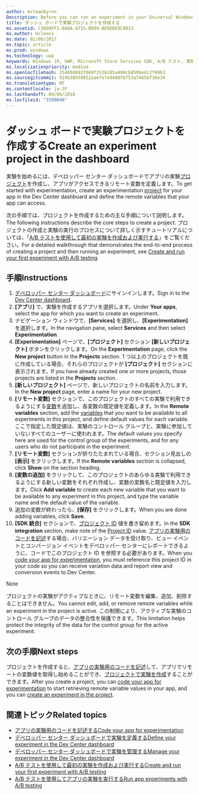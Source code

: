 ```yaml
---
author: mcleanbyron
Description: Before you can run an experiment in your Universal Windows Platform (UWP) app with A/B testing, you must create a project and define your remote variables in the Dev Center dashboard.
title: ダッシュ ボードで実験プロジェクトを作成する
ms.assetid: C3809FF1-0A6A-4715-B989-BE9D0E8C9013
ms.author: mcleans
ms.date: 02/08/2017
ms.topic: article
ms.prod: windows
ms.technology: uwp
keywords: Windows 10, UWP, Microsoft Store Services SDK, A/B テスト, 実験
ms.localizationpriority: medium
ms.openlocfilehash: 25400d892f069f2536285a400cb850bedc2f09b3
ms.sourcegitcommit: 914b38559852aaefe7e9468f6f53a7465bf36e30
ms.translationtype: MT
ms.contentlocale: ja-JP
ms.lasthandoff: 09/06/2018
ms.locfileid: "3399040"
---
```

# <a name="create-an-experiment-project-in-the-dashboard"></a><span data-ttu-id="864fa-103">ダッシュ ボードで実験プロジェクトを作成する</span><span class="sxs-lookup"><span data-stu-id="864fa-103">Create an experiment project in the dashboard</span></span>

<span data-ttu-id="864fa-104">実験を始めるには、デベロッパー センター ダッシュボードでアプリの実験[プロジェクト](run-app-experiments-with-a-b-testing.md#terms)を作成し、アプリがアクセスできるリモート変数を定義します。</span><span class="sxs-lookup"><span data-stu-id="864fa-104">To get started with experimentation, create an experimentation [project](run-app-experiments-with-a-b-testing.md#terms) for your app in the Dev Center dashboard and define the remote variables that your app can access.</span></span>

<span data-ttu-id="864fa-105">次の手順では、プロジェクトを作成するための主な手順について説明します。</span><span class="sxs-lookup"><span data-stu-id="864fa-105">The following instructions describe the core steps to create a project.</span></span> <span data-ttu-id="864fa-106">プロジェクトの作成と実験の実行のプロセスについて詳しく示すチュートリアルについては、「[A/B テストを使用して最初の実験を作成および実行する](create-and-run-your-first-experiment-with-a-b-testing.md)」をご覧ください。</span><span class="sxs-lookup"><span data-stu-id="864fa-106">For a detailed walkthrough that demonstrates the end-to-end process of creating a project and then running an experiment, see [Create and run your first experiment with A/B testing](create-and-run-your-first-experiment-with-a-b-testing.md).</span></span>

## <a name="instructions"></a><span data-ttu-id="864fa-107">手順</span><span class="sxs-lookup"><span data-stu-id="864fa-107">Instructions</span></span>

1. <span data-ttu-id="864fa-108">[デベロッパー センター ダッシュボード](https://dev.windows.com/overview)にサインインします。</span><span class="sxs-lookup"><span data-stu-id="864fa-108">Sign in to the [Dev Center dashboard](https://dev.windows.com/overview).</span></span>
2. <span data-ttu-id="864fa-109">**[アプリ]** で、実験を作成するアプリを選択します。</span><span class="sxs-lookup"><span data-stu-id="864fa-109">Under **Your apps**, select the app for which you want to create an experiment.</span></span>
3. <span data-ttu-id="864fa-110">ナビゲーション ウィンドウで、**[Services]** を選択し、**[Experimentation]** を選択します。</span><span class="sxs-lookup"><span data-stu-id="864fa-110">In the navigation pane, select **Services** and then select **Experimentation**.</span></span>
4. <span data-ttu-id="864fa-111">**[Experimentation]** ページで、**[プロジェクト]** セクション **[新しいプロジェクト]** ボタンをクリックします。</span><span class="sxs-lookup"><span data-stu-id="864fa-111">On the **Experimentation** page, click the **New project** button in the **Projects** section.</span></span> <span data-ttu-id="864fa-112">1 つ以上のプロジェクトを既に作成している場合、それらのプロジェクトが **[プロジェクト]** セクションに表示されます。</span><span class="sxs-lookup"><span data-stu-id="864fa-112">If you have already created one or more projects, those projects are listed in the **Projects** section.</span></span>
5. <span data-ttu-id="864fa-113">**[新しいプロジェクト]** ページで、新しいプロジェクトの名前を入力します。</span><span class="sxs-lookup"><span data-stu-id="864fa-113">In the **New project** page, enter a name for your new project.</span></span>
6. <span data-ttu-id="864fa-114">**[リモート変数]** セクションで、このプロジェクトのすべての実験で利用できるようにする[変数](run-app-experiments-with-a-b-testing.md#terms)を追加し、各変数の既定値を定義します。</span><span class="sxs-lookup"><span data-stu-id="864fa-114">In the **Remote variables** section, add the [variables](run-app-experiments-with-a-b-testing.md#terms) that you want to be available to all experiments in this project, and define default values for each variable.</span></span> <span data-ttu-id="864fa-115">ここで指定した既定値は、実験のコントロール グループと、実験に参加していないすべてのユーザーに使われます。</span><span class="sxs-lookup"><span data-stu-id="864fa-115">The default values you specify here are used for the control group of the experiments, and for any users who do not participate in the experiment.</span></span>
  1. <span data-ttu-id="864fa-116">**[リモート変数]** セクションが折りたたまれている場合、セクション見出しの **[表示]** をクリックします。</span><span class="sxs-lookup"><span data-stu-id="864fa-116">If the **Remote variables** section is collapsed, click **Show** on the section heading.</span></span>
  2. <span data-ttu-id="864fa-117">**[変数の追加]** をクリックして、このプロジェクトのあらゆる実験で利用できるようにする新しい変数をそれぞれ作成し、変数の変数名と既定値を入力します。</span><span class="sxs-lookup"><span data-stu-id="864fa-117">Click **Add variable** to create each new variable that you want to be available to any experiment in this project, and type the variable name and the default value of the variable.</span></span>
  3. <span data-ttu-id="864fa-118">追加の変数が終わったら、**[保存]** をクリックします。</span><span class="sxs-lookup"><span data-stu-id="864fa-118">When you are done adding variables, click **Save**.</span></span>
3. <span data-ttu-id="864fa-119">**[SDK 統合]** セクションで、[プロジェクト ID](run-app-experiments-with-a-b-testing.md#terms) 値を書き留めます。</span><span class="sxs-lookup"><span data-stu-id="864fa-119">In the **SDK integration** section, make note of the [Project ID](run-app-experiments-with-a-b-testing.md#terms) value.</span></span> <span data-ttu-id="864fa-120">[アプリの実験用のコードを記述](code-your-experiment-in-your-app.md)する場合、バリエーション データを受け取り、ビュー イベントとコンバージョン イベントをデベロッパー センターにレポートできるように、コードでこのプロジェクト ID を参照する必要があります。</span><span class="sxs-lookup"><span data-stu-id="864fa-120">When you [code your app for experimentation](code-your-experiment-in-your-app.md), you must reference this project ID in your code so you can receive variation data and report view and conversion events to Dev Center.</span></span>

> [!NOTE]
> <span data-ttu-id="864fa-121">プロジェクトの実験がアクティブなときに、リモート変数を編集、追加、削除することはできません。</span><span class="sxs-lookup"><span data-stu-id="864fa-121">You cannot edit, add, or remove remote variables while an experiment in the project is active.</span></span> <span data-ttu-id="864fa-122">この制限により、アクティブな実験のコントロール グループのデータの整合性を保護できます。</span><span class="sxs-lookup"><span data-stu-id="864fa-122">This limitation helps protect the integrity of the data for the control group for the active experiment.</span></span>


## <a name="next-steps"></a><span data-ttu-id="864fa-123">次の手順</span><span class="sxs-lookup"><span data-stu-id="864fa-123">Next steps</span></span>

<span data-ttu-id="864fa-124">プロジェクトを作成すると、[アプリの実験用のコードを記述](code-your-experiment-in-your-app.md)して、アプリでリモートの変数値を取得し始めることができ、[プロジェクトで実験を作成](define-your-experiment-in-the-dev-center-dashboard.md)することができます。</span><span class="sxs-lookup"><span data-stu-id="864fa-124">After you create a project, you can [code your app for experimentation](code-your-experiment-in-your-app.md) to start retrieving remote variable values in your app, and you can [create an experiment in the project](define-your-experiment-in-the-dev-center-dashboard.md).</span></span>

## <a name="related-topics"></a><span data-ttu-id="864fa-125">関連トピック</span><span class="sxs-lookup"><span data-stu-id="864fa-125">Related topics</span></span>

* [<span data-ttu-id="864fa-126">アプリの実験用のコードを記述する</span><span class="sxs-lookup"><span data-stu-id="864fa-126">Code your app for experimentation</span></span>](code-your-experiment-in-your-app.md)
* [<span data-ttu-id="864fa-127">デベロッパー センター ダッシュボードで実験を定義する</span><span class="sxs-lookup"><span data-stu-id="864fa-127">Define your experiment in the Dev Center dashboard</span></span>](define-your-experiment-in-the-dev-center-dashboard.md)
* [<span data-ttu-id="864fa-128">デベロッパー センター ダッシュボードで実験を管理する</span><span class="sxs-lookup"><span data-stu-id="864fa-128">Manage your experiment in the Dev Center dashboard</span></span>](manage-your-experiment.md)
* [<span data-ttu-id="864fa-129">A/B テストを使用して最初の実験を作成および実行する</span><span class="sxs-lookup"><span data-stu-id="864fa-129">Create and run your first experiment with A/B testing</span></span>](create-and-run-your-first-experiment-with-a-b-testing.md)
* [<span data-ttu-id="864fa-130">A/B テストを使用してアプリの実験を実行する</span><span class="sxs-lookup"><span data-stu-id="864fa-130">Run app experiments with A/B testing</span></span>](run-app-experiments-with-a-b-testing.md)
